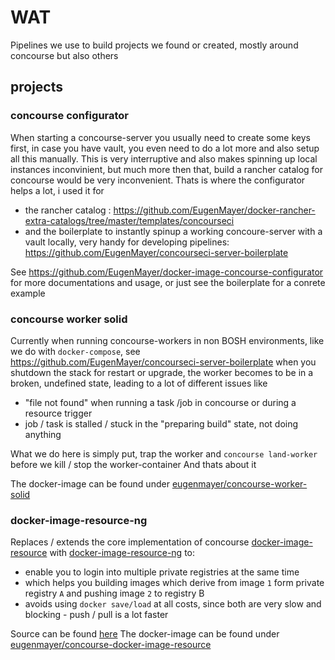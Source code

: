 # WAT

Pipelines we use to build projects we found or created, mostly around concourse but also others

## projects

### concourse configurator

When starting a concourse-server you usually need to create some keys first, in case you have vault, you even need to do a lot more
and also setup all this manually. This is very interruptive and also makes spinning up local instances inconvinient, but much more then that,
build a rancher catalog for concourse would be very inconvenient. Thats is where the configurator helps a lot, i used it for

 - the rancher catalog : https://github.com/EugenMayer/docker-rancher-extra-catalogs/tree/master/templates/concourseci
 - and the boilerplate to instantly spinup a working concoure-server with a vault locally, very handy for developing pipelines: https://github.com/EugenMayer/concourseci-server-boilerplate 

See https://github.com/EugenMayer/docker-image-concourse-configurator for more documentations and usage, or just see the boilerplate for a conrete example

### concourse worker solid

Currently when running concourse-workers in non BOSH environments, like we do with `docker-compose`, see https://github.com/EugenMayer/concourseci-server-boilerplate
when you shutdown the stack for restart or upgrade, the worker becomes to be in a broken, undefined state, leading to a lot of different issues like

 - "file not found" when running a task /job in concourse or during a resource trigger
 - job / task is stalled / stuck in the "preparing build" state, not doing anything

What we do here is simply put, trap the worker and `concourse land-worker` before we kill / stop the worker-container
And thats about it

The docker-image can be found under [eugenmayer/concourse-worker-solid](https://hub.docker.com/r/eugenmayer/concourse-worker-solid/)


### docker-image-resource-ng

Replaces / extends the core implementation of concourse [docker-image-resource](https://github.com/concourse/docker-image-resource) with [docker-image-resource-ng](https://github.com/EugenMayer/docker-image-resource-ng) to:

 - enable you to login into multiple private registries at the same time
 - which helps you building images which derive from image `1` form private registry `A` and pushing image `2` to registry B
 - avoids using `docker save/load` at all costs, since both are very slow and blocking - push / pull is a lot faster
 
Source can be found [here](https://github.com/EugenMayer/docker-image-resource-ng) 
The docker-image can be found under [eugenmayer/concourse-docker-image-resource](https://hub.docker.com/r/eugenmayer/concourse-docker-image-resource/)

